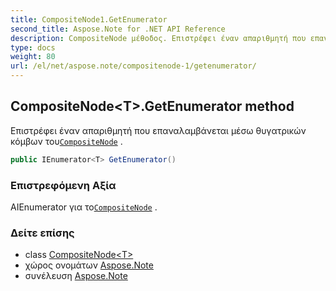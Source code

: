 ```yaml
---
title: CompositeNode1.GetEnumerator
second_title: Aspose.Note for .NET API Reference
description: CompositeNode μέθοδος. Επιστρέφει έναν απαριθμητή που επαναλαμβάνεται μέσω θυγατρικών κόμβων τουCompositeNode .
type: docs
weight: 80
url: /el/net/aspose.note/compositenode-1/getenumerator/
---
```

## CompositeNode&lt;T&gt;.GetEnumerator method

Επιστρέφει έναν απαριθμητή που επαναλαμβάνεται μέσω θυγατρικών κόμβων του[`CompositeNode`](../) .

```csharp
public IEnumerator<T> GetEnumerator()
```

### Επιστρεφόμενη Αξία

ΑIEnumerator για το[`CompositeNode`](../) .

### Δείτε επίσης

* class [CompositeNode&lt;T&gt;](../)
* χώρος ονομάτων [Aspose.Note](../../compositenode-1/)
* συνέλευση [Aspose.Note](../../../)


